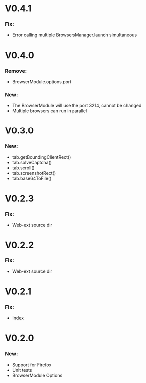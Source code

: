 # V0.4.1

### Fix:

- Error calling multiple BrowsersManager.launch simultaneous

# V0.4.0

### Remove:

- BrowserModule.options.port

### New:

- The BrowserModule will use the port 3214, cannot be changed
- Multiple browsers can run in parallel

# V0.3.0

### New:

- tab.getBoundingClientRect()
- tab.solveCaptcha()
- tab.scroll()
- tab.screenshotRect()
- tab.base64ToFile()

# V0.2.3

### Fix:

- Web-ext source dir

# V0.2.2

### Fix:

- Web-ext source dir

# V0.2.1

### Fix:

- Index

# V0.2.0

### New:

- Support for Firefox
- Unit tests
- BrowserModule Options

